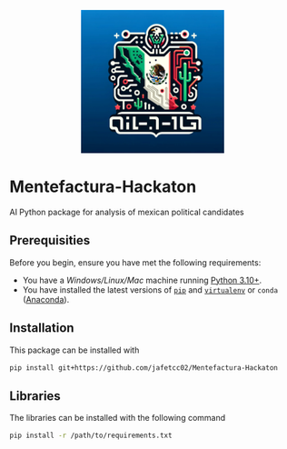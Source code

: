 <p align="center">
<img src="logo.jpeg" width=50% height=50%>
</p>


# Mentefactura-Hackaton

AI Python package for analysis of mexican political candidates

## Prerequisities

Before you begin, ensure you have met the following requirements:

- You have a _Windows/Linux/Mac_ machine running [Python 3.10+](https://www.python.org/).
- You have installed the latest versions of [`pip`](https://pip.pypa.io/en/stable/installing/) and [`virtualenv`](https://virtualenv.pypa.io/en/stable/installation/) or `conda` ([Anaconda](https://www.anaconda.com/distribution/)).


## Installation

This package can be installed with 

```bash
pip install git+https://github.com/jafetcc02/Mentefactura-Hackaton
```

## Libraries 

The libraries can be installed with the following command 

```bash
pip install -r /path/to/requirements.txt
```

